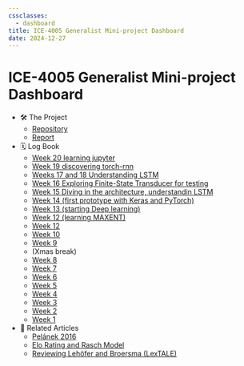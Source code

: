 ```yaml
---
cssclasses:
  - dashboard
title: ICE-4005 Generalist Mini-project Dashboard
date: 2024-12-27
---
```

# ICE-4005 Generalist Mini-project Dashboard


-  🛠️ The Project
	- [Repository](https://github.com/Oktogazh/prwaf_geirfa)
	- [Report](report-mini-project)
- 🗓️ Log Book
	- [Week 20 learning jupyter](ice-4005-week-20.md)
	- [Week 19 discovering torch-rnn](ice-4005-week-19)
	- [Weeks 17 and 18 Understanding LSTM](ice-4005-week-1718.md)
	- [Week 16 Exploring Finite-State Transducer for testing](ice-4005-week-16)
	- [Week 15 Diving in the architecture, understandin LSTM](ice-4005-week-15)
	- [Week 14 (first prototype with Keras and PyTorch)](ice-4005-week-14)
	- [Week 13 (starting Deep learning)](ice-4005-week-13)
	- [Week 12 (learning MAXENT)](ice-4005-week-12)
	- [Week 12](ice-4005-week-11)
	- [Week 10](ice-4005-week-10)
	- [Week 9](ice-4005-week-9)
	- (Xmas break)
	- [Week 8](ice-4005-week-8)
	- [Week 7](ice-4005-week-7)
	- [Week 6](ice-4005-week-6)
	- [Week 5](ice-4005-week-5)
	- [Week 4](ice-4005-week-4)
	- [Week 3](ice-4005-week-3)
	- [Week 2](ice-4005-week-2)
	- [Week 1](ice-4005-week-1)
- 🔗 Related Articles
	- [Pelánek 2016](pelanek-2016)
	- [Elo Rating and Rasch Model](elo-rating-and-rasch-model)
	- [Reviewing Lehöfer and Broersma (LexTALE)](lextale)


